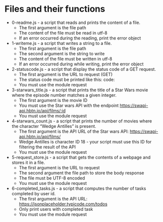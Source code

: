 # Files and their functions
- 0-readme.js -  a script that reads and prints the content of a file.
  - The first argument is the file path
  - The content of the file must be read in utf-8
  - If an error occurred during the reading, print the error object
- 1-writeme.js - a script that writes a string to a file.
  - The first argument is the file path
  - The second argument is the string to write
  - The content of the file must be written in utf-8
  - If an error occurred during while writing, print the error object
- 2-statuscode.js -  a script that display the status code of a GET request.
  - The first argument is the URL to request (GET)
  - The status code must be printed like this: code: <status code>
  - You must use the module request
- 3-starwars_title.js - a script that prints the title of a Star Wars movie where the episode number matches a given integer.
  - The first argument is the movie ID
  - You must use the Star wars API with the endpoint https://swapi-api.hbtn.io/api/films/:id
  - You must use the module request
- 4-starwars_count.js - a script that prints the number of movies where the character “Wedge Antilles” is present.
  - The first argument is the API URL of the Star wars API: https://swapi-api.hbtn.io/api/films/
  - Wedge Antilles is character ID 18 - your script must use this ID for filtering the result of the API
  - You must use the module request
- 5-request_store.js -  a script that gets the contents of a webpage and stores it in a file.
  - The first argument is the URL to request
  - The second argument the file path to store the body response
  - The file must be UTF-8 encoded
  - You must use the module request
- 6-completed_tasks.js - a script that computes the number of tasks completed by user id.
  - The first argument is the API URL: https://jsonplaceholder.typicode.com/todos
  - Only print users with completed task
  - You must use the module request
